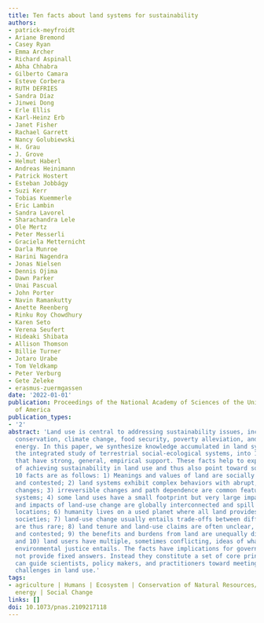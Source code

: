 ```yaml
---
title: Ten facts about land systems for sustainability
authors:
- patrick-meyfroidt
- Ariane Bremond
- Casey Ryan
- Emma Archer
- Richard Aspinall
- Abha Chhabra
- Gilberto Camara
- Esteve Corbera
- RUTH DEFRIES
- Sandra Díaz
- Jinwei Dong
- Erle Ellis
- Karl-Heinz Erb
- Janet Fisher
- Rachael Garrett
- Nancy Golubiewski
- H. Grau
- J. Grove
- Helmut Haberl
- Andreas Heinimann
- Patrick Hostert
- Esteban Jobbágy
- Suzi Kerr
- Tobias Kuemmerle
- Eric Lambin
- Sandra Lavorel
- Sharachandra Lele
- Ole Mertz
- Peter Messerli
- Graciela Metternicht
- Darla Munroe
- Harini Nagendra
- Jonas Nielsen
- Dennis Ojima
- Dawn Parker
- Unai Pascual
- John Porter
- Navin Ramankutty
- Anette Reenberg
- Rinku Roy Chowdhury
- Karen Seto
- Verena Seufert
- Hideaki Shibata
- Allison Thomson
- Billie Turner
- Jotaro Urabe
- Tom Veldkamp
- Peter Verburg
- Gete Zeleke
- erasmus-zuermgassen
date: '2022-01-01'
publication: Proceedings of the National Academy of Sciences of the United States
  of America
publication_types:
- '2'
abstract: 'Land use is central to addressing sustainability issues, including biodiversity
  conservation, climate change, food security, poverty alleviation, and sustainable
  energy. In this paper, we synthesize knowledge accumulated in land system science,
  the integrated study of terrestrial social-ecological systems, into 10 hard truths
  that have strong, general, empirical support. These facts help to explain the challenges
  of achieving sustainability in land use and thus also point toward solutions. The
  10 facts are as follows: 1) Meanings and values of land are socially constructed
  and contested; 2) land systems exhibit complex behaviors with abrupt, hard-to-predict
  changes; 3) irreversible changes and path dependence are common features of land
  systems; 4) some land uses have a small footprint but very large impacts; 5) drivers
  and impacts of land-use change are globally interconnected and spill over to distant
  locations; 6) humanity lives on a used planet where all land provides benefits to
  societies; 7) land-use change usually entails trade-offs between different benefits-&quot;win-wins&quot;
  are thus rare; 8) land tenure and land-use claims are often unclear, overlapping,
  and contested; 9) the benefits and burdens from land are unequally distributed;
  and 10) land users have multiple, sometimes conflicting, ideas of what social and
  environmental justice entails. The facts have implications for governance, but do
  not provide fixed answers. Instead they constitute a set of core principles which
  can guide scientists, policy makers, and practitioners toward meeting sustainability
  challenges in land use.'
tags:
- agriculture | Humans | Ecosystem | Conservation of Natural Resources/methods | Renewable
  energy | Social Change
links: []
doi: 10.1073/pnas.2109217118
---
```

